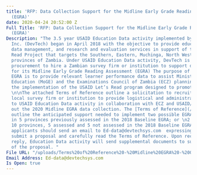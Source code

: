 ```yaml
---
title: 'RFP: Data Collection Support for the Midline Early Grade Reading Assessment
  (EGRA)'
date: 2020-04-24 20:52:00 Z
Full Title: 'RFP: Data Collection Support for the Midline Early Grade Reading Assessment
  (EGRA)'
Description: "The 3.5 year USAID Education Data activity implemented by DevTech Systems,
  Inc. (DevTech) began in April 2018 with the objective to provide education assessment,
  data management, and research and evaluation services in support of the USAID Let’s
  Read Project that targets the Southern, Eastern, Muchinga, North Western, and West
  provinces of Zambia. Under USAID Education Data activity, DevTech is running a competitive
  procurement to hire a Zambian survey firm or institution to support data collection
  for its Midline Early Grade Reading Assessment (EGRA) The purpose of the 2020 Midline
  EGRA is to provide relevant learner performance data to assist Ministry of General
  Education (MoGE) and the Examinations Council of Zambia (ECZ) planning and inform
  the implementation of the USAID Let’s Read program designed to promote literacy.
  \n\nThe attached Terms of Reference outline a solicitation to recruit an interested
  local survey firm or institution to provide logistical and administrative support
  to USAID Education Data activity in collaboration with ECZ and USAID/Zambia to carry
  out the 2020 Midline EGRA data collection. The [Terms of Reference](/uploads/Terms%20of%20Reference%20-%20Midline%20EGRA%20-%20Optional%20Activities_FINAL.pdf)
  outline the anticipated support needed to implement two possible EGRA scenarios:\n\n1.\tEGRA
  in 5 provinces previously assessed in the 2018 Baseline EGRA; or \n2.\tEGRA in all
  10 provinces, 5 assessed and 5 not assessed in the 2018 Baseline EGRA. \n\nInterested
  applicants should send an email to Ed-data@devtechsys.com  expressing intent to
  submit a proposal and carefully read the Terms of Reference. Upon receiving an email
  reply, Education Data activity will send supplemental documents to submit as part
  of the proposal. "
File URL: "/uploads/Terms%20of%20Reference%20-%20Midline%20EGRA%20-%20Optional%20Activities_FINAL.pdf"
Email Address: Ed-data@devtechsys.com
Is Open: true
---
```



